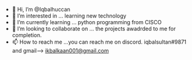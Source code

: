 - 👋 Hi, I’m @Iqbalhuccan
- 👀 I’m interested in ... learning new technology
- 🌱 I’m currently learning ... python programming from CISCO 
- 💞️ I’m looking to collaborate on ... the projects awadrded to me for completion. 
- 📫 How to reach me ...you can reach me on discord. iqbalsultan#9871 and 
                                            gmail--> ikbalkaan001@gmail.com

<!---
Iqbalhuccan/Iqbalhuccan is a ✨ special ✨ repository because its `README.md` (this file) appears on your GitHub profile.
You can click the Preview link to take a look at your changes.
--->
